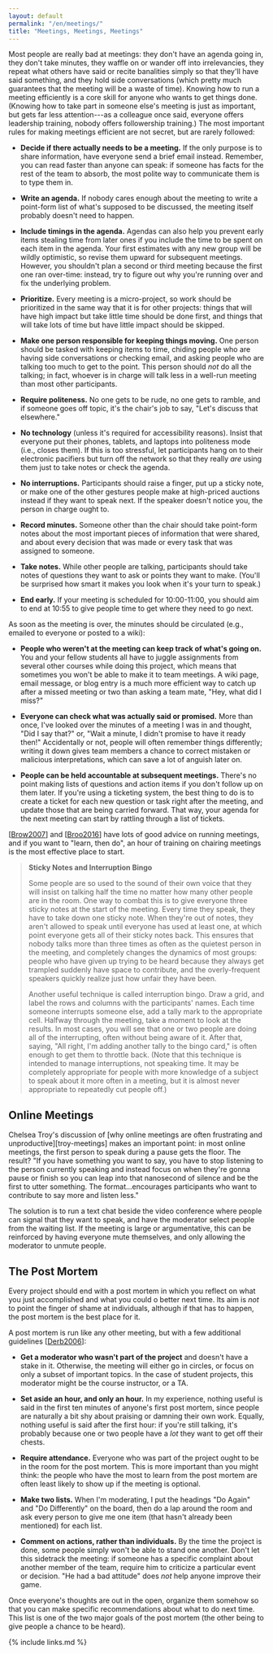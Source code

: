 ```yaml
---
layout: default
permalink: "/en/meetings/"
title: "Meetings, Meetings, Meetings"
---
```


Most people are really bad at meetings: they don't have an agenda going
in, they don't take minutes, they waffle on or wander off into
irrelevancies, they repeat what others have said or recite banalities
simply so that they'll have said something, and they hold side
conversations (which pretty much guarantees that the meeting will be a
waste of time). Knowing how to run a meeting efficiently is a core skill
for anyone who wants to get things done. (Knowing how to take part in
someone else's meeting is just as important, but gets far less
attention---as a colleague once said, everyone offers leadership
training, nobody offers followership training.) The most important rules
for making meetings efficient are not secret, but are rarely followed:

- **Decide if there actually needs to be a meeting.**
  If the only purpose is to share information, have everyone send a
  brief email instead. Remember, you can read faster than anyone can
  speak: if someone has facts for the rest of the team to absorb, the
  most polite way to communicate them is to type them in.

- **Write an agenda.**
  If nobody cares enough about the meeting to write a point-form list
  of what's supposed to be discussed, the meeting itself probably
  doesn't need to happen.

- **Include timings in the agenda.**
  Agendas can also help you prevent early items stealing time from
  later ones if you include the time to be spent on each item in the
  agenda. Your first estimates with any new group will be wildly
  optimistic, so revise them upward for subsequent meetings. However,
  you shouldn't plan a second or third meeting because the first one
  ran over-time: instead, try to figure out why you're running over
  and fix the underlying problem.

- **Prioritize.**
  Every meeting is a micro-project, so work should be prioritized in
  the same way that it is for other projects: things that will have
  high impact but take little time should be done first, and things
  that will take lots of time but have little impact should be
  skipped.

- **Make one person responsible for keeping things moving.**
  One person should be tasked with keeping items to time, chiding
  people who are having side conversations or checking email, and
  asking people who are talking too much to get to the point. This
  person should *not* do all the talking; in fact, whoever is in
  charge will talk less in a well-run meeting than most other
  participants.

- **Require politeness.**
  No one gets to be rude, no one gets to ramble, and if someone goes
  off topic, it's the chair's job to say, "Let's discuss that
  elsewhere."

- **No technology**
  (unless it's required for accessibility reasons). Insist that
  everyone put their phones, tablets, and laptops into politeness mode
  (i.e., closes them). If this is too stressful, let participants hang
  on to their electronic pacifiers but turn off the network so that
  they really *are* using them just to take notes or check the agenda.

- **No interruptions.**
  Participants should raise a finger, put up a sticky note, or make
  one of the other gestures people make at high-priced auctions
  instead if they want to speak next. If the speaker doesn't notice
  you, the person in charge ought to.

- **Record minutes.**
  Someone other than the chair should take point-form notes about the
  most important pieces of information that were shared, and about
  every decision that was made or every task that was assigned to
  someone.

- **Take notes.**
  While other people are talking, participants should take notes of
  questions they want to ask or points they want to make. (You'll be
  surprised how smart it makes you look when it's your turn to speak.)

- **End early.**
  If your meeting is scheduled for 10:00-11:00, you should aim to end
  at 10:55 to give people time to get where they need to go next.

As soon as the meeting is over, the minutes should be circulated (e.g.,
emailed to everyone or posted to a wiki):

- **People who weren't at the meeting can keep track of what's going on.**
  You and your fellow students all have to juggle assignments from
  several other courses while doing this project, which means that
  sometimes you won't be able to make it to team meetings. A wiki
  page, email message, or blog entry is a much more efficient way to
  catch up after a missed meeting or two than asking a team mate,
  "Hey, what did I miss?"

- **Everyone can check what was actually said or promised.**
  More than once, I've looked over the minutes of a meeting I was in
  and thought, "Did I say that?" or, "Wait a minute, I didn't promise
  to have it ready then!" Accidentally or not, people will often
  remember things differently; writing it down gives team members a
  chance to correct mistaken or malicious interpretations, which can
  save a lot of anguish later on.

- **People can be held accountable at subsequent meetings.**
  There's no point making lists of questions and action items if you
  don't follow up on them later. If you're using a ticketing system,
  the best thing to do is to create a ticket for each new question or
  task right after the meeting, and update those that are being
  carried forward. That way, your agenda for the next meeting can
  start by rattling through a list of tickets.

[[Brow2007](#CITE)] and [[Broo2016](#CITE)] have lots of good advice on
running meetings, and if you want to "learn, then do", an hour of
training on chairing meetings is the most effective place to start.

> **Sticky Notes and Interruption Bingo**
> 
> Some people are so used to the sound of their own voice that they will
> insist on talking half the time no matter how many other people are in
> the room. One way to combat this is to give everyone three sticky
> notes at the start of the meeting. Every time they speak, they have to
> take down one sticky note. When they're out of notes, they aren't
> allowed to speak until everyone has used at least one, at which point
> everyone gets all of their sticky notes back. This ensures that nobody
> talks more than three times as often as the quietest person in the
> meeting, and completely changes the dynamics of most groups: people
> who have given up trying to be heard because they always get trampled
> suddenly have space to contribute, and the overly-frequent speakers
> quickly realize just how unfair they have been.
> 
> Another useful technique is called interruption bingo. Draw a grid,
> and label the rows and columns with the participants' names. Each time
> someone interrupts someone else, add a tally mark to the appropriate
> cell. Halfway through the meeting, take a moment to look at the
> results. In most cases, you will see that one or two people are doing
> all of the interrupting, often without being aware of it. After that,
> saying, "All right, I'm adding another tally to the bingo card," is
> often enough to get them to throttle back. (Note that this technique
> is intended to manage interruptions, not speaking time. It may be
> completely appropriate for people with more knowledge of a subject to
> speak about it more often in a meeting, but it is almost never
> appropriate to repeatedly cut people off.)

## Online Meetings

Chelsea Troy's discussion of [why online meetings are often
frustrating and unproductive][troy-meetings] makes an important point:
in most online meetings, the first person to speak during a pause gets
the floor. The result? "If you have something you want to say, you
have to stop listening to the person currently speaking and instead
focus on when they're gonna pause or finish so you can leap into that
nanosecond of silence and be the first to utter something. The
format...encourages participants who want to contribute to say more
and listen less."

The solution is to run a text chat beside the video conference where
people can signal that they want to speak, and have the moderator select
people from the waiting list. If the meeting is large or argumentative,
this can be reinforced by having everyone mute themselves, and only
allowing the moderator to unmute people.

## The Post Mortem

Every project should end with a post mortem in which you reflect on what
you just accomplished and what you could o better next time. Its aim is
*not* to point the finger of shame at individuals, although if that has
to happen, the post mortem is the best place for it.

A post mortem is run like any other meeting, but with a few additional
guidelines [[Derb2006](#CITE)]:

- **Get a moderator who wasn't part of the project**
  and doesn't have a stake in it. Otherwise, the meeting will either
  go in circles, or focus on only a subset of important topics. In the
  case of student projects, this moderator might be the course
  instructor, or a TA.

- **Set aside an hour, and only an hour.**
  In my experience, nothing useful is said in the first ten minutes of
  anyone's first post mortem, since people are naturally a bit shy
  about praising or damning their own work. Equally, nothing useful is
  said after the first hour: if you're still talking, it's probably
  because one or two people have a *lot* they want to get off their
  chests.

- **Require attendance.**
  Everyone who was part of the project ought to be in the room for the
  post mortem. This is more important than you might think: the people
  who have the most to learn from the post mortem are often least
  likely to show up if the meeting is optional.

- **Make two lists.**
  When I'm moderating, I put the headings "Do Again" and "Do
  Differently" on the board, then do a lap around the room and ask
  every person to give me one item (that hasn't already been
  mentioned) for each list.

- **Comment on actions, rather than individuals.**
  By the time the project is done, some people simply won't be able to
  stand one another. Don't let this sidetrack the meeting: if someone
  has a specific complaint about another member of the team, require
  him to criticize a particular event or decision. "He had a bad
  attitude" does *not* help anyone improve their game.

Once everyone's thoughts are out in the open, organize them somehow so
that you can make specific recommendations about what to do next time.
This list is one of the two major goals of the post mortem (the other
being to give people a chance to be heard).

{% include links.md %}
